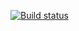 [![Build status](https://ci.appveyor.com/api/projects/status/ve0706ogx7fph8ld?svg=true)](https://ci.appveyor.com/project/aidthebest/aqa2-rest)
